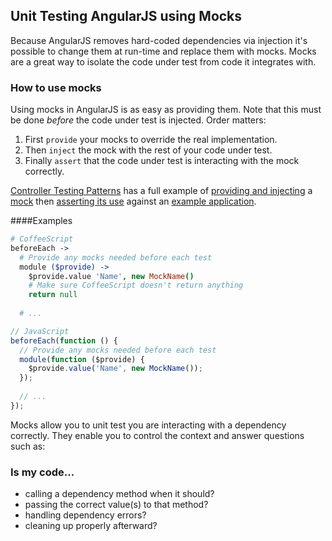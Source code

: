 ## Unit Testing AngularJS using Mocks

Because AngularJS removes hard-coded dependencies via injection it's possible to change them at run-time and replace them with mocks. Mocks are a great way to isolate the code under test from code it integrates with.

### How to use mocks

Using mocks in AngularJS is as easy as providing them. Note that this must be done *before* the code under test is injected. Order matters:

1. First `provide` your mocks to override the real implementation.
2. Then `inject` the mock with the rest of your code under test.
3. Finally `assert` that the code under test is interacting with the mock correctly.

[Controller Testing Patterns](controller.md) has a full example of [providing and injecting](controller.md#suggested-controller-unit-test-setup-) a [mock](../example/coffeescript/mock.coffee) then [asserting its use](controller.md#call-mymethod-on-mysvc-) against an [example application](../example/coffeescript/app.coffee).

####Examples
```CoffeeScript
# CoffeeScript
beforeEach ->
  # Provide any mocks needed before each test
  module ($provide) ->
    $provide.value 'Name', new MockName()
    # Make sure CoffeeScript doesn't return anything
    return null
    
  # ...
```

```JavaScript
// JavaScript
beforeEach(function () {
  // Provide any mocks needed before each test
  module(function ($provide) {
    $provide.value('Name', new MockName());
  });
  
  // ...
});
```


Mocks allow you to unit test you are interacting with a dependency correctly. They enable you to control the context and answer questions such as:

### Is my code...

* calling a dependency method when it should?
* passing the correct value(s) to that method?
* handling dependency errors?
* cleaning up properly afterward?